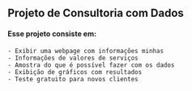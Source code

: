 ## Projeto de Consultoria com Dados

#### Esse projeto consiste em:
    - Exibir uma webpage com informações minhas
    - Informações de valores de serviços
    - Amostra do que é possível fazer com os dados
    - Exibição de gráficos com resultados
    - Teste gratuito para novos clientes